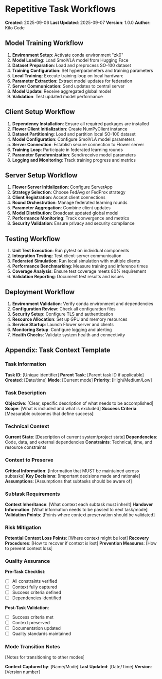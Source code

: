 # Repetitive Task Workflows

**Created**: 2025-09-06
**Last Updated**: 2025-09-07
**Version**: 1.0.0
**Author**: Kilo Code

## Model Training Workflow
1. **Environment Setup**: Activate conda environment "zk0"
2. **Model Loading**: Load SmolVLA model from Hugging Face
3. **Dataset Preparation**: Load and preprocess SO-100 dataset
4. **Training Configuration**: Set hyperparameters and training parameters
5. **Local Training**: Execute training loop on local hardware
6. **Parameter Extraction**: Extract model updates for federation
7. **Server Communication**: Send updates to central server
8. **Model Update**: Receive aggregated global model
9. **Validation**: Test updated model performance

## Client Setup Workflow
1. **Dependency Installation**: Ensure all required packages are installed
2. **Flower Client Initialization**: Create NumPyClient instance
3. **Dataset Partitioning**: Load and partition local SO-100 dataset
4. **Model Configuration**: Configure SmolVLA model parameters
5. **Server Connection**: Establish secure connection to Flower server
6. **Training Loop**: Participate in federated learning rounds
7. **Parameter Synchronization**: Send/receive model parameters
8. **Logging and Monitoring**: Track training progress and metrics

## Server Setup Workflow
1. **Flower Server Initialization**: Configure ServerApp
2. **Strategy Selection**: Choose FedAvg or FedProx strategy
3. **Client Registration**: Accept client connections
4. **Round Orchestration**: Manage federated learning rounds
5. **Parameter Aggregation**: Combine client updates
6. **Model Distribution**: Broadcast updated global model
7. **Performance Monitoring**: Track convergence and metrics
8. **Security Validation**: Ensure privacy and security compliance

## Testing Workflow
1. **Unit Test Execution**: Run pytest on individual components
2. **Integration Testing**: Test client-server communication
3. **Federated Simulation**: Run local simulation with multiple clients
4. **Performance Benchmarking**: Measure training and inference times
5. **Coverage Analysis**: Ensure test coverage meets 80% requirement
6. **Validation Reporting**: Document test results and issues

## Deployment Workflow
1. **Environment Validation**: Verify conda environment and dependencies
2. **Configuration Review**: Check all configuration files
3. **Security Setup**: Configure TLS and authentication
4. **Resource Allocation**: Set up GPU and memory resources
5. **Service Startup**: Launch Flower server and clients
6. **Monitoring Setup**: Configure logging and alerting
7. **Health Checks**: Validate system health and connectivity

## Appendix: Task Context Template

### Task Information
**Task ID**: [Unique identifier]
**Parent Task**: [Parent task ID if applicable]
**Created**: [Date/time]
**Mode**: [Current mode]
**Priority**: [High/Medium/Low]

### Task Description
**Objective**: [Clear, specific description of what needs to be accomplished]
**Scope**: [What is included and what is excluded]
**Success Criteria**: [Measurable outcomes that define success]

### Technical Context
**Current State**: [Description of current system/project state]
**Dependencies**: Code, data, and external dependencies
**Constraints**: Technical, time, and resource constraints

### Context to Preserve
**Critical Information**: [Information that MUST be maintained across subtasks]
**Key Decisions**: [Important decisions made and rationale]
**Assumptions**: [Assumptions that subtasks should be aware of]

### Subtask Requirements
**Context Inheritance**: [What context each subtask must inherit]
**Handover Information**: [What information needs to be passed to next task/mode]
**Validation Points**: [Points where context preservation should be validated]

### Risk Mitigation
**Potential Context Loss Points**: [Where context might be lost]
**Recovery Procedures**: [How to recover if context is lost]
**Prevention Measures**: [How to prevent context loss]

### Quality Assurance
**Pre-Task Checklist**:
- [ ] All constraints verified
- [ ] Context fully captured
- [ ] Success criteria defined
- [ ] Dependencies identified

**Post-Task Validation**:
- [ ] Success criteria met
- [ ] Context preserved
- [ ] Documentation updated
- [ ] Quality standards maintained

### Mode Transition Notes
[Notes for transitioning to other modes]

**Context Captured by**: [Name/Mode]
**Last Updated**: [Date/Time]
**Version**: [Version number]